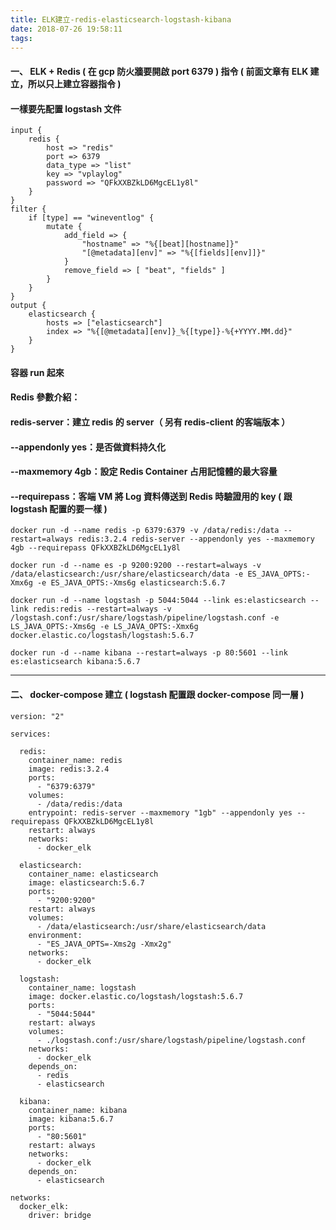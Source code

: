 ```yaml
---
title: ELK建立-redis-elasticsearch-logstash-kibana
date: 2018-07-26 19:58:11
tags:
---
```


#### 一、 ELK + Redis ( 在 gcp 防火牆要開啟 port 6379 ) 指令 ( 前面文章有 ELK 建立，所以只上建立容器指令 )

#### 一樣要先配置 logstash 文件

```
input {
    redis {
        host => "redis"
        port => 6379
        data_type => "list"
        key => "vplaylog"
        password => "QFkXXBZkLD6MgcEL1y8l"
    }
}
filter {
    if [type] == "wineventlog" {
        mutate {
            add_field => { 
                "hostname" => "%{[beat][hostname]}"
                "[@metadata][env]" => "%{[fields][env]]}" 
            }
            remove_field => [ "beat", "fields" ]
        }
    }
}
output {
    elasticsearch {
        hosts => ["elasticsearch"]
        index => "%{[@metadata][env]}_%{[type]}-%{+YYYY.MM.dd}"
    }
}
```

#### 容器 run 起來

#### Redis 參數介紹：

#### redis-server：建立 redis 的 server（ 另有 redis-client 的客端版本 ）

#### --appendonly yes：是否做資料持久化

#### --maxmemory 4gb：設定 Redis Container 占用記憶體的最大容量

#### --requirepass：客端 VM 將 Log 資料傳送到 Redis 時驗證用的 key ( 跟 logstash 配置的要一樣 )

```
docker run -d --name redis -p 6379:6379 -v /data/redis:/data --restart=always redis:3.2.4 redis-server --appendonly yes --maxmemory 4gb --requirepass QFkXXBZkLD6MgcEL1y8l
```

```
docker run -d --name es -p 9200:9200 --restart=always -v /data/elasticsearch:/usr/share/elasticsearch/data -e ES_JAVA_OPTS:-Xmx6g -e ES_JAVA_OPTS:-Xms6g elasticsearch:5.6.7
```

```
docker run -d --name logstash -p 5044:5044 --link es:elasticsearch --link redis:redis --restart=always -v /logstash.conf:/usr/share/logstash/pipeline/logstash.conf -e LS_JAVA_OPTS:-Xms6g -e LS_JAVA_OPTS:-Xmx6g docker.elastic.co/logstash/logstash:5.6.7
```

```
docker run -d --name kibana --restart=always -p 80:5601 --link es:elasticsearch kibana:5.6.7
```

***

#### 二、 docker-compose 建立 ( logstash 配置跟 docker-compose 同一層 )

```
version: "2"

services:

  redis:
    container_name: redis
    image: redis:3.2.4
    ports:
      - "6379:6379"
    volumes:
      - /data/redis:/data
    entrypoint: redis-server --maxmemory "1gb" --appendonly yes --requirepass QFkXXBZkLD6MgcEL1y8l
    restart: always
    networks:
      - docker_elk

  elasticsearch:
    container_name: elasticsearch
    image: elasticsearch:5.6.7
    ports:
      - "9200:9200"
    restart: always
    volumes:
      - /data/elasticsearch:/usr/share/elasticsearch/data
    environment:
      - "ES_JAVA_OPTS=-Xms2g -Xmx2g"
    networks:
      - docker_elk

  logstash:
    container_name: logstash
    image: docker.elastic.co/logstash/logstash:5.6.7
    ports:
      - "5044:5044"
    restart: always
    volumes:
      - ./logstash.conf:/usr/share/logstash/pipeline/logstash.conf
    networks:
      - docker_elk
    depends_on:
      - redis
      - elasticsearch

  kibana:
    container_name: kibana
    image: kibana:5.6.7
    ports:
      - "80:5601"
    restart: always
    networks:
      - docker_elk
    depends_on:
      - elasticsearch

networks:
  docker_elk:
    driver: bridge
```